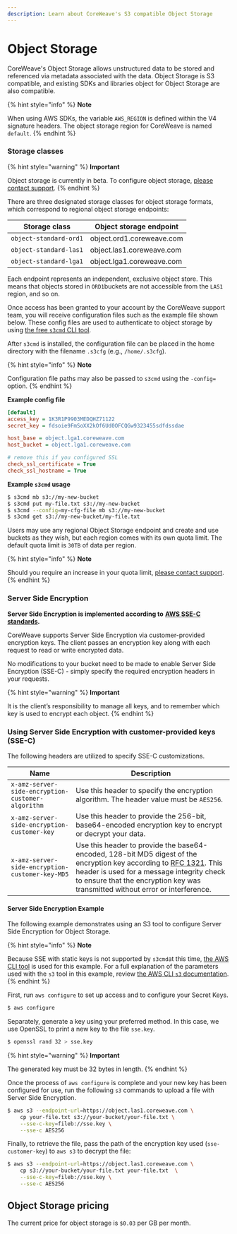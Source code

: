 ```yaml
---
description: Learn about CoreWeave's S3 compatible Object Storage
---
```


# Object Storage

CoreWeave's Object Storage allows unstructured data to be stored and referenced via metadata associated with the data. Object Storage is S3 compatible, and existing SDKs and libraries object for Object Storage are also compatible.

{% hint style="info" %}
**Note**

When using AWS SDKs, the variable `AWS_REGION` is defined within the V4 signature headers. The object storage region for CoreWeave is named `default`.
{% endhint %}

### Storage classes

{% hint style="warning" %}
**Important**

Object storage is currently in beta. To configure object storage, [please contact support](https://cloud.coreweave.com/contact).
{% endhint %}

There are three designated storage classes for object storage formats, which correspond to regional object storage endpoints:

| Storage class          | Object storage endpoint   |
| ---------------------- | ------------------------- |
| `object-standard-ord1` | object.ord1.coreweave.com |
| `object-standard-las1` | object.las1.coreweave.com |
| `object-standard-lga1` | object.lga1.coreweave.com |

Each endpoint represents an independent, exclusive object store. This means that objects stored in `ORD1`buckets are not accessible from the `LAS1` region, and so on.

Once access has been granted to your account by the CoreWeave support team, you will receive configuration files such as the example file shown below. These config files are used to authenticate to object storage by using [the free `s3cmd` CLI tool](https://s3tools.org/s3cmd).

After `s3cmd` is installed, the configuration file can be placed in the home directory with the filename `.s3cfg` (e.g., `/home/.s3cfg`).

{% hint style="info" %}
**Note**

Configuration file paths may also be passed to `s3cmd` using the `-config=` option.
{% endhint %}

**Example config file**

```ini
[default]
access_key = 1K3R1P9903MEDQHZ71122
secret_key = fdsoie9FmSoXX2kOf6Ud0OFCQGw9323455sdfdssdae

host_base = object.lga1.coreweave.com
host_bucket = object.lga1.coreweave.com

# remove this if you configured SSL
check_ssl_certificate = True
check_ssl_hostname = True
```

**Example `s3cmd` usage**

```bash
$ s3cmd mb s3://my-new-bucket
$ s3cmd put my-file.txt s3://my-new-bucket
$ s3cmd --config=my-cfg-file mb s3://my-new-bucket
$ s3cmd get s3://my-new-bucket/my-file.txt
```

Users may use any regional Object Storage endpoint and create and use buckets as they wish, but each region comes with its own quota limit. The default quota limit is `30TB` of data per region.

{% hint style="info" %}
**Note**

Should you require an increase in your quota limit, [please contact support](https://cloud.coreweave.com/contact).&#x20;
{% endhint %}

### Server Side Encryption

**Server Side Encryption is implemented according to** [**AWS SSE-C standards**](https://docs.aws.amazon.com/AmazonS3/latest/dev/ServerSideEncryptionCustomerKeys.html)**.**

CoreWeave supports Server Side Encryption via customer-provided encryption keys. The client passes an encryption key along with each request to read or write encrypted data.

No modifications to your bucket need to be made to enable Server Side Encryption (SSE-C) - simply specify the required encryption headers in your requests.&#x20;

{% hint style="warning" %}
**Important**

It is the client’s responsibility to manage all keys, and to remember which key is used to encrypt each object.
{% endhint %}

### Using Server Side Encryption with customer-provided keys (SSE-C) <a href="#specifying-s3-c-encryption" id="specifying-s3-c-encryption"></a>

The following headers are utilized to specify SSE-C customizations.

| Name                                              | Description                                                                                                                                                                                                                                                                             |
| ------------------------------------------------- | --------------------------------------------------------------------------------------------------------------------------------------------------------------------------------------------------------------------------------------------------------------------------------------- |
| `x-amz-server-side-encryption-customer-algorithm` | Use this header to specify the encryption algorithm. The header value must be `AES256`.                                                                                                                                                                                                 |
| `x-amz-server-side​-encryption​-customer-key`     | Use this header to provide the 256-bit, base64-encoded encryption key to encrypt or decrypt your data.                                                                                                                                                                                  |
| `x-amz-server-side​-encryption​-customer-key-MD5` | Use this header to provide the base64-encoded, 128-bit MD5 digest of the encryption key according to [RFC 1321](http://tools.ietf.org/html/rfc1321). This header is used for a message integrity check to ensure that the encryption key was transmitted without error or interference. |

#### Server Side Encryption Example

The following example demonstrates using an S3 tool to configure Server Side Encryption for Object Storage.

{% hint style="info" %}
**Note**

Because SSE with static keys is not supported by `s3cmd`at this time, [the AWS CLI tool](https://docs.aws.amazon.com/cli/latest/userguide/getting-started-install.html) is used for this example. For a full explanation of the parameters used with the `s3` tool in this example, review [the AWS CLI `s3` documentation](https://docs.aws.amazon.com/cli/latest/userguide/cli-services-s3.html).
{% endhint %}

First, run `aws configure` to set up access and to configure your Secret Keys.

```bash
$ aws configure
```

Separately, generate a key using your preferred method. In this case, we use OpenSSL to print a new key to the file `sse.key`.

```bash
$ openssl rand 32 > sse.key
```

{% hint style="warning" %}
**Important**

The generated key must be 32 bytes in length.
{% endhint %}

Once the process of `aws configure` is complete and your new key has been configured for use, run the following `s3` commands to upload a file with Server Side Encryption.

```bash
$ aws s3 --endpoint-url=https://object.las1.coreweave.com \
    cp your-file.txt s3://your-bucket/your-file.txt \
    --sse-c-key=fileb://sse.key \
    --sse-c AES256
```

Finally, to retrieve the file, pass the path of the encryption key used (`sse-customer-key`) to `aws s3` to decrypt the file:

```bash
$ aws s3 --endpoint-url=https://object.las1.coreweave.com \
    cp s3://your-bucket/your-file.txt your-file.txt  \
    --sse-c-key=fileb://sse.key \
    --sse-c AES256
```

## Object Storage pricing

The current price for object storage is `$0.03` per GB per month.
